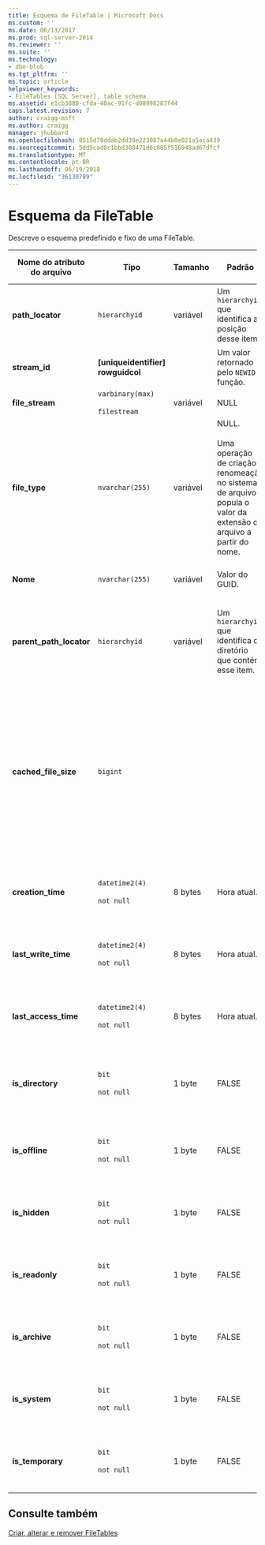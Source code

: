 ```yaml
---
title: Esquema de FileTable | Microsoft Docs
ms.custom: ''
ms.date: 06/13/2017
ms.prod: sql-server-2014
ms.reviewer: ''
ms.suite: ''
ms.technology:
- dbe-blob
ms.tgt_pltfrm: ''
ms.topic: article
helpviewer_keywords:
- FileTables [SQL Server], table schema
ms.assetid: e1cb3880-cfda-40ac-91fc-d08998287f44
caps.latest.revision: 7
author: craigg-msft
ms.author: craigg
manager: jhubbard
ms.openlocfilehash: 8515d78ddab2dd39e223087a44b0e021a5aca439
ms.sourcegitcommit: 5dd5cad0c1bbd308471d6c885f516948ad67dfcf
ms.translationtype: MT
ms.contentlocale: pt-BR
ms.lasthandoff: 06/19/2018
ms.locfileid: "36130789"
---
```

# <a name="filetable-schema"></a>Esquema da FileTable
  Descreve o esquema predefinido e fixo de uma FileTable.  
  
|Nome do atributo do arquivo|Tipo|Tamanho|Padrão|Description|Acessibilidade do sistema de arquivos|  
|-------------------------|----------|----------|-------------|-----------------|-------------------------------|  
|**path_locator**|`hierarchyid`|variável|Um `hierarchyid` que identifica a posição desse item.|A posição deste nó no FileNamespace hierárquico.<br /><br /> Chave primária da tabela.|Pode ser criada e modificada por meio da definição de valores de caminho do Windows.|  
|**stream_id**|**[uniqueidentifier] rowguidcol**||Um valor retornado pelo `NEWID()` função.|Uma ID exclusiva para os dados FILESTREAM.|Não aplicável.|  
|**file_stream**|`varbinary(max)`<br /><br /> `filestream`|variável|NULL|Contém os dados de FILESTREAM.|Não aplicável.|  
|**file_type**|`nvarchar(255)`|variável|NULL.<br /><br /> Uma operação de criação e renomeação no sistema de arquivos popula o valor da extensão do arquivo a partir do nome.|Representa o tipo do arquivo.<br /><br /> Essa coluna pode ser usada como `TYPE COLUMN` para criar um índice de texto completo.<br /><br /> **file_type** é uma coluna computada persistente.|Calculado automaticamente. Não pode ser definido.|  
|**Nome**|`nvarchar(255)`|variável|Valor do GUID.|O nome do arquivo ou do diretório.|Pode ser criado ou modificado por meio de APIs do Windows.|  
|**parent_path_locator**|`hierarchyid`|variável|Um `hierarchyid` que identifica o diretório que contém esse item.|O `hierarchyid` do diretório que contém.<br /><br /> **parent_path_locator** é uma coluna computada persistente.|Calculado automaticamente. Não pode ser definido.|  
|**cached_file_size**|`bigint`|||O tamanho em bytes dos dados FILESTREAM.<br /><br /> **cached_file_size** é uma coluna computada persistente.|Embora o tamanho de arquivo armazenado em cache seja mantido atualizado automaticamente, ele pode ficar fora de sincronia em circunstâncias incomuns. Para calcular o tamanho exato, use o `DATALENGTH()` função.|  
|**creation_time**|`datetime2(4)`<br /><br /> `not null`|8 bytes|Hora atual.|A data e a hora em que o arquivo foi criado.|Calculado automaticamente. Também pode ser definido por meio de APIs do Windows.|  
|**last_write_time**|`datetime2(4)`<br /><br /> `not null`|8 bytes|Hora atual.|Data e hora em que o arquivo foi atualizado pela última vez.|Calculado automaticamente. Também pode ser definido por meio de APIs do Windows.|  
|**last_access_time**|`datetime2(4)`<br /><br /> `not null`|8 bytes|Hora atual.|Data e hora em que o arquivo foi acessado pela última vez.|Calculado automaticamente. Também pode ser definido por meio de APIs do Windows.|  
|**is_directory**|`bit`<br /><br /> `not null`|1 byte|FALSE|Indica se a linha representa um diretório. Esse valor é calculado automaticamente e não pode ser definido.|Calculado automaticamente. Não pode ser definido.|  
|**is_offline**|`bit`<br /><br /> `not null`|1 byte|FALSE|Atributo de arquivo offline.|Calculado automaticamente. Também pode ser definido por meio de APIs do Windows.|  
|**is_hidden**|`bit`<br /><br /> `not null`|1 byte|FALSE|Atributo de arquivo oculto.|Calculado automaticamente. Também pode ser definido por meio de APIs do Windows.|  
|**is_readonly**|`bit`<br /><br /> `not null`|1 byte|FALSE|Atributo de arquivo somente leitura.|Calculado automaticamente. Também pode ser definido por meio de APIs do Windows.|  
|**is_archive**|`bit`<br /><br /> `not null`|1 byte|FALSE|Atributo de arquivo morto.|Calculado automaticamente. Também pode ser definido por meio de APIs do Windows.|  
|**is_system**|`bit`<br /><br /> `not null`|1 byte|FALSE|Atributo de arquivo do sistema.|Calculado automaticamente. Também pode ser definido por meio de APIs do Windows.|  
|**is_temporary**|`bit`<br /><br /> `not null`|1 byte|FALSE|Atributo de arquivo temporário.|Calculado automaticamente. Também pode ser definido por meio de APIs do Windows.|  
  
## <a name="see-also"></a>Consulte também  
 [Criar, alterar e remover FileTables](create-alter-and-drop-filetables.md)  
  
  